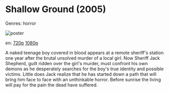# Shallow Ground (2005)

Genres: horror

![poster](http://image.tmdb.org/t/p/w500/1gnMeYyiREaNmV7P0jV1o8svLcU.jpg)

en:
  [720p](magnet:?xt=urn:btih:9A617B97C57B0DEF88FCE5F1BCD0B659862AFAAA&tr=udp://glotorrents.pw:6969/announce&tr=udp://tracker.opentrackr.org:1337/announce&tr=udp://torrent.gresille.org:80/announce&tr=udp://tracker.openbittorrent.com:80&tr=udp://tracker.coppersurfer.tk:6969&tr=udp://tracker.leechers-paradise.org:6969&tr=udp://p4p.arenabg.ch:1337&tr=udp://tracker.internetwarriors.net:1337)
  [1080p](magnet:?xt=urn:btih:3064fbe62eee1d1581580ded3a649070c7df1733&dn=Shallow+Ground+%282004%29+1080p+BrRip+x264+-+YIFY&tr=udp%3A%2F%2Ftracker.openbittorrent.com%3A80%2Fannounce&tr=udp%3A%2F%2Fglotorrents.pw%3A6969%2Fannounce&tr=udp%3A%2F%2Ftracker.openbittorrent.com%3A80%2Fannounce&tr=udp%3A%2F%2Ftracker.opentrackr.org%3A1337%2Fannounce&tr=udp%3A%2F%2Fzer0day.to%3A1337%2Fannounce&tr=udp%3A%2F%2Ftracker.coppersurfer.tk%3A6969%2Fannounce)
  


A naked teenage boy covered in blood appears at a remote sheriff's station one year after the brutal unsolved murder of a local girl. Now Sheriff Jack Shepherd, guilt ridden over the girl's murder, must confront his own demons as he desperately searches for the boy's true identity and possible victims. Little does Jack realize that he has started down a path that will bring him face to face with an unthinkable horror. Before sunrise the living will pay for the pain the dead have suffered.